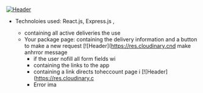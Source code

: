 

[![Header](https://res.cloudinary.com/hapiii/image/upload//c_scale,w_700/v1677774226/HYF/graduation%20project/erqfbjx2xkaywu0itxgt.gif)](https://some-url.dev/)
* Technoloies used: React.js, Express.js , 

    - containing all active deliveries the use
  * Your package page: containing the delivery information and a button to make a new request
  [![Header](https://res.cloudinary.cnd make anhrror message
    - if the user nofill all form fields wi
     - containing the links to the app 
     - containing a link directs toheccount page i
      [![Header](https://res.cloudinary.c
    * Error ima
    

  
